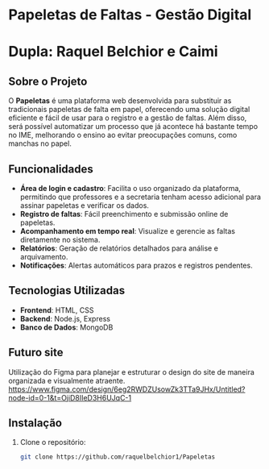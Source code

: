 # Papeletas de Faltas - Gestão Digital
# Dupla: Raquel Belchior e Caimi
## Sobre o Projeto

O **Papeletas** é uma plataforma web desenvolvida para substituir as tradicionais papeletas de falta em papel, oferecendo uma solução digital eficiente e fácil de usar para o registro e a gestão de faltas.
Além disso, será possível automatizar um processo que já acontece há bastante tempo no IME, melhorando o ensino ao evitar preocupações comuns, como manchas no papel.

## Funcionalidades

- **Área de login e cadastro**: Facilita o uso organizado da plataforma, permitindo que professores e a secretaria tenham acesso adicional para assinar papeletas e verificar os dados.
- **Registro de faltas**: Fácil preenchimento e submissão online de papeletas.
- **Acompanhamento em tempo real**: Visualize e gerencie as faltas diretamente no sistema.
- **Relatórios**: Geração de relatórios detalhados para análise e arquivamento.
- **Notificações**: Alertas automáticos para prazos e registros pendentes.


## Tecnologias Utilizadas

- **Frontend**: HTML, CSS
- **Backend**: Node.js, Express
- **Banco de Dados**: MongoDB

## Futuro site

Utilização do Figma para planejar e estruturar o design do site de maneira organizada e visualmente atraente.
https://www.figma.com/design/6eg2RWDZUsowZk3TTa9JHx/Untitled?node-id=0-1&t=OjiD8IIeD3H6UJqC-1

## Instalação

1. Clone o repositório:
   ```bash
   git clone https://github.com/raquelbelchior1/Papeletas
